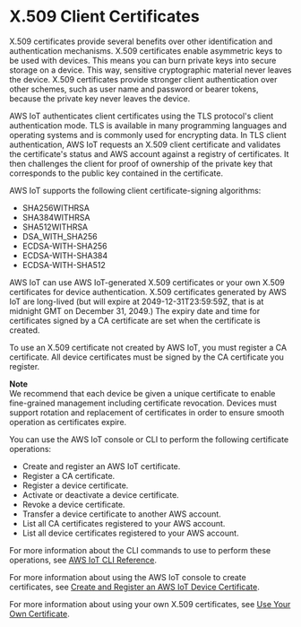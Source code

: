 # X\.509 Client Certificates<a name="x509-client-certs"></a>

X\.509 certificates provide several benefits over other identification and authentication mechanisms\. X\.509 certificates enable asymmetric keys to be used with devices\. This means you can burn private keys into secure storage on a device\. This way, sensitive cryptographic material never leaves the device\. X\.509 certificates provide stronger client authentication over other schemes, such as user name and password or bearer tokens, because the private key never leaves the device\.

AWS IoT authenticates client certificates using the TLS protocol's client authentication mode\. TLS is available in many programming languages and operating systems and is commonly used for encrypting data\. In TLS client authentication, AWS IoT requests an X\.509 client certificate and validates the certificate's status and AWS account against a registry of certificates\. It then challenges the client for proof of ownership of the private key that corresponds to the public key contained in the certificate\.

AWS IoT supports the following client certificate\-signing algorithms:
+ SHA256WITHRSA
+ SHA384WITHRSA
+ SHA512WITHRSA
+ DSA\_WITH\_SHA256
+ ECDSA\-WITH\-SHA256
+ ECDSA\-WITH\-SHA384
+ ECDSA\-WITH\-SHA512

AWS IoT can use AWS IoT\-generated X\.509 certificates or your own X\.509 certificates for device authentication\. X\.509 certificates generated by AWS IoT are long\-lived \(but will expire at 2049\-12\-31T23:59:59Z, that is at midnight GMT on December 31, 2049\.\) The expiry date and time for certificates signed by a CA certificate are set when the certificate is created\.

To use an X\.509 certificate not created by AWS IoT, you must register a CA certificate\. All device certificates must be signed by the CA certificate you register\.

**Note**  
We recommend that each device be given a unique certificate to enable fine\-grained management including certificate revocation\. Devices must support rotation and replacement of certificates in order to ensure smooth operation as certificates expire\.

You can use the AWS IoT console or CLI to perform the following certificate operations:
+ Create and register an AWS IoT certificate\.
+ Register a CA certificate\.
+ Register a device certificate\.
+ Activate or deactivate a device certificate\.
+ Revoke a device certificate\.
+ Transfer a device certificate to another AWS account\.
+ List all CA certificates registered to your AWS account\.
+ List all device certificates registered to your AWS account\.

For more information about the CLI commands to use to perform these operations, see [AWS IoT CLI Reference](https://docs.aws.amazon.com/cli/latest/reference/iot/index.html)\.

For more information about using the AWS IoT console to create certificates, see [Create and Register an AWS IoT Device Certificate](device-certs-create.md)\.

For more information about using your own X\.509 certificates, see [Use Your Own Certificate](device-certs-your-own.md)\.